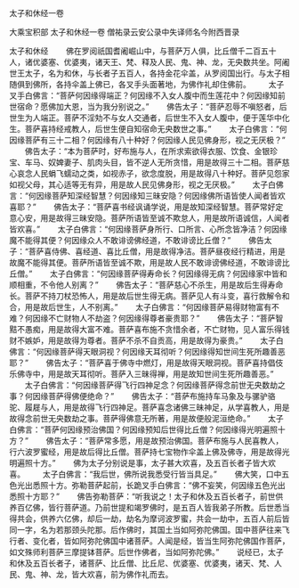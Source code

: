 太子和休经一卷


大乘宝积部
太子和休经一卷
僧祐录云安公录中失译师名今附西晋录


太子和休经
　　佛在罗阅祇国耆阇崛山中，与菩萨万人俱，比丘僧千二百五十人，诸优婆塞、优婆夷，诸天王、梵、释及人民、鬼、神、龙，无央数共坐。阿阇世王太子，名为和休，与长者子五百人，各持金花伞盖，从罗阅国出行。与太子相随俱到佛所，各持伞盖上佛已，各叉手头面著地，为佛作礼却住佛前。
　　太子叉手白佛言：“菩萨何因缘得端正？何因缘不入女人腹中而生莲花中？何因缘知前世宿命？愿佛加大恩，当为我分别说之。”
　　佛告太子：“菩萨忍辱不嗔怒者，后世生为人端正。菩萨不淫劮不与女人交通者，后世生不入女人腹中，便于莲华中化生。菩萨喜持经戒教人，后世生便自知宿命无央数世之事。”
　　太子白佛言：“何因缘菩萨有三十二相？何因缘有八十种好？何因缘人民见佛身形，视之无厌极？”
　　佛告太子：“本为菩萨时，好布施与人，在所求索欲得衣服、饮食、金银珍宝、车马、奴婢妻子、肌肉头目，皆不逆人无所贪惜，用是故得三十二相。菩萨慈心哀念人民蜎飞蠕动之类，如视赤子，欲念度脱，用是故得八十种好。菩萨见怨家如视父母，其心适等无有异，用是故人民见佛身形，视之无厌极。”
　　太子白佛言：“何因缘菩萨知深经智慧？何因缘知三昧安隐？何因缘佛所语皆使人闻者皆欢喜耶？”
　　佛告太子：“菩萨喜书经讽诵学说，用是故知深经智慧。菩萨常好定意心安，用是故得三昧安隐。菩萨所语皆至诚不欺怠人，用是故所语诚信，人闻者皆欢喜。”
　　太子白佛言：“何因缘菩萨身所行、口所言、心所念皆净洁？何因缘魔不能得其便？何因缘众人不敢诽谤佛经道，不敢诽谤比丘僧？”
　　佛告太子：“菩萨喜侍佛、喜经道、喜比丘僧，用是故得净洁。菩萨昼夜经行精进，用是故魔不能得其便。菩萨所语皆至诚不欺，用是故人民不敢诽谤佛经道，不敢诽谤比丘僧。”
　　太子白佛言：“何因缘菩萨得寿命长？何因缘得无病？何因缘家中皆和顺相重，不令他人别离？”
　　佛告太子：“菩萨慈心不杀生，用是故后生得寿命长。菩萨不持刀杖恐怖人，用是故后世生得无病。菩萨见人有斗变，喜行救解令和合，用是故后世生，人不别离。”
　　太子白佛言：“何因缘菩萨易得财物富有不难？何因缘不亡财物人不劫盗？何因缘得尊者豪贵耶？”
　　佛告太子：“菩萨智黠不愚痴，用是故得大富不难。菩萨喜布施不贪惜余者，不亡财物，见人富乐得钱财不嫉妒，用是故得为尊者。菩萨不杀不自贡高，用是故得为豪贵。”
　　太子白佛言：“何因缘菩萨得天眼洞视？何因缘天耳彻听？何因缘得知世间生死所趣善恶耶？”
　　佛告太子：“菩萨喜于佛寺中燃灯，用是故得天眼洞视。菩萨喜持倡伎乐佛寺中，用是故天耳彻听。菩萨入三昧得禅，用是故知世间生死所趣善恶。”
　　太子白佛言：“何因缘菩萨得飞行四神足念？何因缘菩萨得念前世无央数劫之事？何因缘菩萨得佛便绝命？”
　　佛告太子：“菩萨布施持车马象及与骡驴骆驼、履屣与人，用是故得飞行四神足。菩萨喜念诸佛三昧神足，从学喜教人，用是故得念前世无央数劫之事。菩萨得佛意无所著，用是故便般泥洹绝命。”
　　太子白佛言：“菩萨何因缘预治佛国？何因缘预知后世得比丘僧？何因缘得光明遍照十方？”
　　佛告太子：“菩萨常多愿，用是故预治佛国。菩萨布施与人民喜教人，行六波罗蜜经，用是故后得比丘僧。菩萨持七宝物作伞盖上佛及佛寺，用是故得光明遍照十方。”
　　佛为太子分别说是事，太子甚大欢喜，及五百长者子皆大欢喜。
　　太子白佛言：“我后世，佛所说我悉受行皆当具足。”
　　佛大笑，口中五色光出悉照十方。弥勒菩萨起前，长跪叉手白佛言：“佛不妄笑，何因缘五色光出悉照十方耶？”
　　佛告弥勒菩萨：“听我说之！太子和休及五百长者子，前世供养百亿佛，皆行菩萨道。乃前世提和竭罗佛时，是五百人皆我弟子所教。后世悉当得共会，供养六亿佛，却后一劫，劫名为摩诃波罗蜜，共会一劫中，五百人前后皆同一字，名为若那颈头陀那。后作佛时，其国土当如阿弥陀佛国。国中菩萨往来飞行者、变化者，皆如阿弥陀佛国中诸菩萨。人闻是经，皆当生阿弥陀佛国作菩萨，如文殊师利菩萨三摩提钵菩萨。后世作佛者，当如阿弥陀佛。”
　　说经已，太子和休及五百长者子，诸菩萨、比丘僧、比丘尼、优婆塞、优婆夷，诸天、梵、人民、鬼、神、龙，皆大欢喜，前为佛作礼而去。

 
